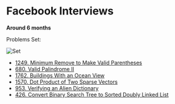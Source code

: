 # Facebook Interviews 

**Around 6 months**

Problems Set:

![Set](https://github.com/Einsgates/FacebookInterviews/blob/master/img/ProblemsSet.png)

- [1249. Minimum Remove to Make Valid Parentheses](https://github.com/Einsgates/FacebookInterviews/blob/master/1249_MinimumRemovetoMakeValidParentheses.md)
- [680. Valid Palindrome II](https://github.com/Einsgates/FacebookInterviews/blob/master/680_ValidPalindromeII.md)
- [1762. Buildings With an Ocean View](https://github.com/Einsgates/FacebookInterviews/blob/master/1762_BuildingsWithanOceanView.md)
- [1570. Dot Product of Two Sparse Vectors](https://github.com/Einsgates/FacebookInterviews/blob/master/1570_DotProductofTwoSparseVectors.md)
- [953. Verifying an Alien Dictionary](https://github.com/Einsgates/FacebookInterviews/blob/master/953_VerifyinganAlienDictionary.md)
- [426. Convert Binary Search Tree to Sorted Doubly Linked List]()

